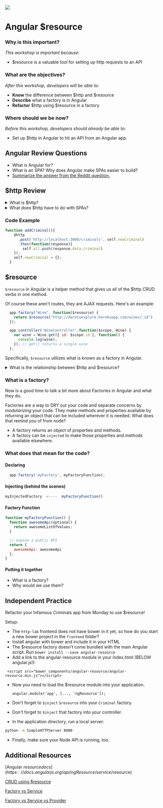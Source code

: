 <!--
Creator: Alex White
Market: SF
-->

![](https://ga-dash.s3.amazonaws.com/production/assets/logo-9f88ae6c9c3871690e33280fcf557f33.png)

<!--9:45 5 minutes -->

<!--Hook: Remember RESTful routing?  Wouldn't it be great if there were a way to bundle all of our RESTful routes together so we don't have to write 7 AJAX requests with a lot of duplicated code?  It would be great, wouldn't it?  BAM, Angular $resource to the rescue. -->

# Angular $resource

### Why is this important?
*This workshop is important because:*
- $resource is a valuable tool for setting up http requests to an API

### What are the objectives?
*After this workshop, developers will be able to:*

- **Know** the difference between $http and $resource
- **Describe** what a factory is in Angular
- **Refactor** $http using $resource in a factory

### Where should we be now?
*Before this workshop, developers should already be able to:*

- Set up $http in Angular to hit an API from an Angular app.

<!--9:50 5 minutes -->

## Angular Review Questions
- What is Angular for?
- What is an SPA? Why does Angular make SPAs easier to build?
- [Summarize the answer from the Reddit question.](https://www.reddit.com/r/webdev/comments/4r8zc9/where_do_frameworks_like_angular_or_react_come_in/)

<!--9:55 5 minutes -->

## $http Review
<details>
  <summary>What is $http?</summary>
  <p>[$http](https://docs.angularjs.org/api/ng/service/$http) is a core Angular service that facilitates communication with remote HTTP servers via the browser's XMLHttpRequest object or via JSONP. It is very similar to jQuery's $.ajax function.</p>
</details>
<details>
  <summary>What does $http have to do with SPAs?</summary>
  <p>In single page applications we don't have page refreshes. Everything is done using asynchronous http requests using client side JS. In angular we do that using the $http service</p>
</details>

### Code Example

```js
function addCriminal(){
    $http
      .post('http://localhost:3000/criminals', self.newCriminal)
      .then(function(response){
        self.all.push(response.data.criminal)
    });
    self.newCriminal = {};
  }
```

<!--Actually 9:58 -->

<!--10:00 5 minutes -->

## $resource

`$resource` in Angular is a helper method that gives us all of the $http CRUD verbs in one method.

Of course these aren't routes, they are AJAX requests. Here's an example:

```js
  app.factory("Wine", function($resource) {
    return $resource("http://daretoexplore.herokuapp.com/wines/:id")
  });

  app.controller('WineController',function($scope, Wine) {
    var wine = Wine.get({ id: $scope.id }, function() {
      console.log(wine);
    }); // get() returns a single wine
  };
```

Specifically, `$resource` utilizes what is known as a factory in Angular.

<details>
  <summary>What is the relationship between $http and $resource?
</summary>
  <p>$resource is a layer of abstraction on $http which provides all of the $http methods to be called on the resource.</p>
</details>

<!--Actually 10:08 -->

<!--10:05 10 minutes -->

### What is a factory?

Now is a good time to talk a bit more about Factories in Angular and what they do.

Factories are a way to DRY out your code and separate concerns by _modularizing_ your code.  They make methods and properties available by returning an object that can be included wherever it is needed.  What does that remind you of from node?

<!--module.exports and require in node -->

- A factory returns an object of properties and methods.
- A factory can be `injected` to make those properties and methods available elsewhere.

### What does that mean for the code?

#### Declaring
```javascript
  app.factory('myFactory', myFactoryFunction);
```

#### Injecting (behind the scenes)
```javascript
myInjectedFactory  <----  myFactoryFunction()
```

#### Factory Function
```javascript
function myFactoryFunction() {
  function awesomeApi(optional) {
    return awesomeListOfValues;
  }

  // expose a public API
  return {
    awesomeApi: awesomeApi
  };
}
```
#### Putting it together

<!-- Think-pair-share -->

- What is a factory?
- Why would we use them?

<!--Actually 10:16 -->

<!--This lab is really hard to just throw them into -- first off, watch any reference to other factories--they are using $resource, just focus on the $resource code -->

<!-- Also, there are issues with Angular versions and shitty errors that make no sense, even to me.  To fix them, you need to include 

  <script src="https://cdnjs.cloudflare.com/ajax/libs/angular.js/1.5.10/angular.min.js"></script>

...we should just change this in http-lab.  We should also make sure that criminals.getAll returns criminals instead of {criminals: criminals}, cuz that breaks .query().  Fixing criminals controller inside the API for this.  -->

<!--10:15 35 minutes -->

## Independent Practice

Refactor your Infamous Criminals app from Monday to use $resource!

Setup:

- The `http-lab` frontend does not have bower in it yet, so how do you start a new bower project in the `frontend` folder?
- Install angular with bower and include it in your HTML
- The $resource factory doesn’t come bundled with the main Angular script. Run `bower install --save angular-resource`
- Add a link to the angular-resource module in your index.html (BELOW angular.js!):

 ` <script src="bower_components/angular-resource/angular-resource.min.js"></script>`

- Now you need to load the $resource module into your application.

  `angular.module('app', [..., 'ngResource']);`

- Don't forget to `$inject` `$resource` into your `Criminal` factory.

- Don't forget to `$inject` that factory into your controller.

- In the application directory, run a local server:

```bash
python -m SimpleHTTPServer 8000
```

- Finally, make sure your Node API is running, too.

## Additional Resources
[Angular $resource docs](https://docs.angularjs.org/api/ngResource/service/$resource)

[CRUD using $resource](http://www.sitepoint.com/creating-crud-app-minutes-angulars-resource/)

[Factory vs Service](http://stackoverflow.com/questions/14324451/angular-service-vs-angular-factory)

[Factory vs Service vs Provider](https://tylermcginnis.com/angularjs-factory-vs-service-vs-provider-5f426cfe6b8c#.jfi32r7jr)
